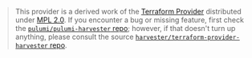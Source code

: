 > This provider is a derived work of the [Terraform Provider](https://github.com/harvester/terraform-provider-harvester)
> distributed under [MPL 2.0](https://www.mozilla.org/en-US/MPL/2.0/). If you encounter a bug or missing feature,
> first check the [`pulumi/pulumi-harvester` repo](https://github.com/pulumi/pulumi-harvester/issues); however, if that doesn't turn up anything,
> please consult the source [`harvester/terraform-provider-harvester` repo](https://github.com/harvester/terraform-provider-harvester/issues).
